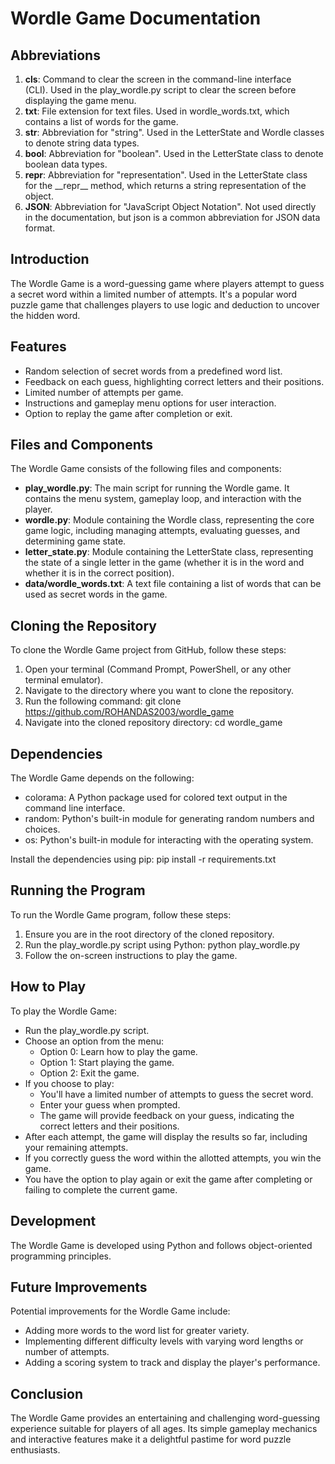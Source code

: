 ﻿# Wordle Game Documentation
## Abbreviations
1. **cls**: Command to clear the screen in the command-line interface (CLI). Used in the play\_wordle.py script to clear the screen before displaying the game menu.
1. **txt**: File extension for text files. Used in wordle\_words.txt, which contains a list of words for the game.
1. **str**: Abbreviation for "string". Used in the LetterState and Wordle classes to denote string data types.
1. **bool**: Abbreviation for "boolean". Used in the LetterState class to denote boolean data types.
1. **repr**: Abbreviation for "representation". Used in the LetterState class for the \_\_repr\_\_ method, which returns a string representation of the object.
1. **JSON**: Abbreviation for "JavaScript Object Notation". Not used directly in the documentation, but json is a common abbreviation for JSON data format.
## Introduction 
The Wordle Game is a word-guessing game where players attempt to guess a secret word within a limited number of attempts. It's a popular word puzzle game that challenges players to use logic and deduction to uncover the hidden word.
## Features
- Random selection of secret words from a predefined word list.
- Feedback on each guess, highlighting correct letters and their positions.
- Limited number of attempts per game.
- Instructions and gameplay menu options for user interaction.
- Option to replay the game after completion or exit.
## Files and Components
The Wordle Game consists of the following files and components:

- **play\_wordle.py**: The main script for running the Wordle game. It contains the menu system, gameplay loop, and interaction with the player.
- **wordle.py**: Module containing the Wordle class, representing the core game logic, including managing attempts, evaluating guesses, and determining game state.
- **letter\_state.py**: Module containing the LetterState class, representing the state of a single letter in the game (whether it is in the word and whether it is in the correct position).
- **data/wordle\_words.txt**: A text file containing a list of words that can be used as secret words in the game.
## Cloning the Repository
To clone the Wordle Game project from GitHub, follow these steps:

1. Open your terminal (Command Prompt, PowerShell, or any other terminal emulator).
1. Navigate to the directory where you want to clone the repository.
1. Run the following command: git clone https://github.com/ROHANDAS2003/wordle_game
1. Navigate into the cloned repository directory: cd wordle\_game
## Dependencies
The Wordle Game depends on the following:

- colorama: A Python package used for colored text output in the command line interface.
- random: Python's built-in module for generating random numbers and choices.
- os: Python's built-in module for interacting with the operating system.

Install the dependencies using pip: pip install -r requirements.txt
## Running the Program
To run the Wordle Game program, follow these steps:

1. Ensure you are in the root directory of the cloned repository.
1. Run the play\_wordle.py script using Python: python play\_wordle.py
1. Follow the on-screen instructions to play the game.
## How to Play
To play the Wordle Game:

- Run the play\_wordle.py script.
- Choose an option from the menu:
  - Option 0: Learn how to play the game.
  - Option 1: Start playing the game.
  - Option 2: Exit the game.
- If you choose to play:
  - You'll have a limited number of attempts to guess the secret word.
  - Enter your guess when prompted.
  - The game will provide feedback on your guess, indicating the correct letters and their positions.
- After each attempt, the game will display the results so far, including your remaining attempts.
- If you correctly guess the word within the allotted attempts, you win the game.
- You have the option to play again or exit the game after completing or failing to complete the current game.
## Development
The Wordle Game is developed using Python and follows object-oriented programming principles.
## Future Improvements
Potential improvements for the Wordle Game include:

- Adding more words to the word list for greater variety.
- Implementing different difficulty levels with varying word lengths or number of attempts.
- Adding a scoring system to track and display the player's performance.
## Conclusion
The Wordle Game provides an entertaining and challenging word-guessing experience suitable for players of all ages. Its simple gameplay mechanics and interactive features make it a delightful pastime for word puzzle enthusiasts.

